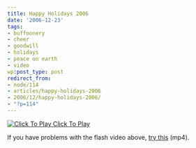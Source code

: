 ```yaml
---
title: Happy Holidays 2006
date: '2006-12-23'
tags:
- buffoonery
- cheer
- goodwill
- holidays
- peace on earth
- video
wp:post_type: post
redirect_from:
- node/114
- articles/happy-holidays-2006
- 2006/12/happy-holidays-2006/
- "?p=114"
---
```


[ ![](http://blip.tv/file/get/Bensheldon-HappyHolidays2006530.flv.jpg "Click To Play") ](http://blip.tv/file/get/Bensheldon-HappyHolidays2006530.flv)
[Click To Play](http://blip.tv/file/get/Bensheldon-HappyHolidays2006530.flv)

If you have problems with the flash video above, [try this](http://blip.tv/file/get/Bensheldon-HappyHolidays2006530.mp4) (mp4).

